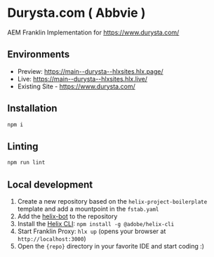 # Durysta.com ( Abbvie )
AEM Franklin Implementation for https://www.durysta.com/

## Environments
- Preview: https://main--durysta--hlxsites.hlx.page/
- Live: https://main--durysta--hlxsites.hlx.live/
- Existing Site - https://www.durysta.com/

## Installation

```sh
npm i
```

## Linting

```sh
npm run lint
```

## Local development

1. Create a new repository based on the `helix-project-boilerplate` template and add a mountpoint in the `fstab.yaml`
1. Add the [helix-bot](https://github.com/apps/helix-bot) to the repository
1. Install the [Helix CLI](https://github.com/adobe/helix-cli): `npm install -g @adobe/helix-cli`
1. Start Franklin Proxy: `hlx up` (opens your browser at `http://localhost:3000`)
1. Open the `{repo}` directory in your favorite IDE and start coding :)
